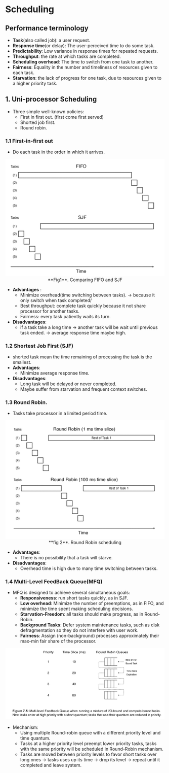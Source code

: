 # Scheduling

## Performance terminology
+ **Task**(also called job): a user request.
+ **Response time**(or delay): The user-perceived time to do some task.
+ **Predictability**: Low variance in response times for repeated requests.
+ **Throughput**: the rate at which tasks are completed.
+ **Scheduling overhead**: The time to switch from one task to another.
+ **Fairness**: Equality in the number and timeliness of resources given to each task. 
+ **Starvation**: the lack of progress for one task, due to resources given to a higher priority task. 



## 1. Uni-processor Scheduling
+ Three simple well-known policies:
  + First in first out. (first come first served)
  + Shorted job first.
  + Round robin.
### 1.1 First-in-first out 
+ Do each task in the order in which it arrives. 

<div style='text-align:center'>
<img src="/Media/OS/scheduling/FIFO.png">
<figcaption >**Fig1**. Comparing FIFO and SJF</figcaption>
</div>

+ **Advantages** :
  + Minimize overhead(time switching between tasks). $\to$ because it only switch when task completed/
  + Best throughput: complete task quickly because it not share processor for another tasks.
  + Fairness: every task patiently waits its turn.
+ **Disadvantages**: 
  + if a task take a long time $\to$ another task will be wait until previous task ended. $\to$ average response time maybe high.

### 1.2 Shortest Job First (SJF)
+ shorted task mean the time remaining of processing the task is the smallest.
+ **Advantages**: 
  + Minimize average response time.
+ **Disadvantages**:
  + Long task will be delayed or never completed.
  + Maybe suffer from starvation and frequent context switches.

### 1.3 Round Robin.
+ Tasks take processor in a limited period time. 
<div style="text-align:center">
<img src="/Media/OS/scheduling/RR.png">
<figcaption>**fig 2**. Round Robin scheduling</figcaption>
</div>

+ **Advantages**: 
  + There is no possibility that a task will starve.
+ **Disadvantages**: 
  + Overhead time is high due to many time switching between tasks.
### 1.4  Multi-Level FeedBack Queue(MFQ)
+ MFQ is designed to achieve several simultaneous goals:
  + **Responsiveness**: run short tasks quickly, as in SJF.
  + **Low overhead**: Minimize the number of preemptions, as in FIFO, and minimize the time spent making scheduling decisions.
  + **Starvation-Freedom**: all tasks should make progress, as in Round-Robin.
  + **Background Tasks**: Defer system maintenance tasks, such as disk defragmentation so they do not interfere with user work.
  + **Fairness**: Assign (non-background) processes approximately their max-min fair share of the processor.



<div style='text-align:center'>
<img src ='/Media/OS/scheduling/RR-mechanism.png'>
</div>

+ Mechanism:
  + Using multiple Round-robin queue with a different priority level and time quantum. 
  + Tasks at a higher priority level preempt lower priority tasks, tasks with the same priority will be scheduled in Round-Robin mechanism. 
  + Tasks are moved between priority levels to favor short tasks over long ones $\to$ tasks uses up its time $\to$ drop its level $\to$ repeat until it completed and leave system.
